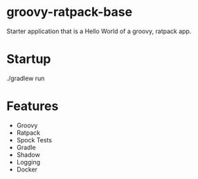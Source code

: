 # groovy-ratpack-base
Starter application that is a Hello World of a groovy, ratpack app.

# Startup
./gradlew run

# Features
 - Groovy
 - Ratpack
 - Spock Tests
 - Gradle
 - Shadow
 - Logging
 - Docker
